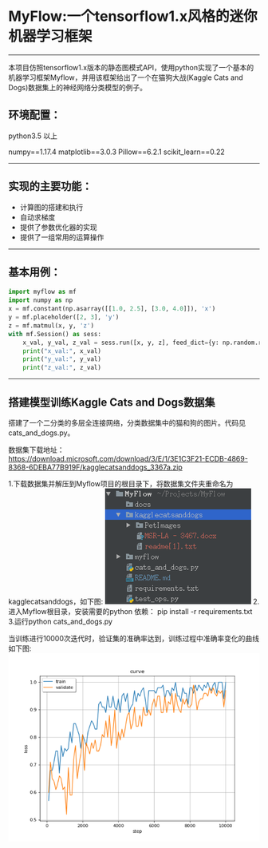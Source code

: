 # MyFlow:一个tensorflow1.x风格的迷你机器学习框架
---
本项目仿照tensorflow1.x版本的静态图模式API，使用python实现了一个基本的机器学习框架Myflow，并用该框架给出了一个在猫狗大战(Kaggle Cats and Dogs)数据集上的神经网络分类模型的例子。

## 环境配置：
python3.5 以上

numpy==1.17.4
matplotlib==3.0.3
Pillow==6.2.1
scikit_learn==0.22

---
## 实现的主要功能：
- 计算图的搭建和执行
- 自动求梯度
- 提供了参数优化器的实现
- 提供了一组常用的运算操作
---
## 基本用例：
```python
import myflow as mf
import numpy as np
x = mf.constant(np.asarray([[1.0, 2.5], [3.0, 4.0]]), 'x')
y = mf.placeholder([2, 3], 'y')
z = mf.matmul(x, y, 'z')
with mf.Session() as sess:
    x_val, y_val, z_val = sess.run([x, y, z], feed_dict={y: np.random.random([2, 3])})
    print("x_val:", x_val)
    print("y_val:", y_val)
    print("z_val:", z_val)
```
---
## 搭建模型训练Kaggle Cats and Dogs数据集
搭建了一个二分类的多层全连接网络，分类数据集中的猫和狗的图片。代码见cats_and_dogs.py。

数据集下载地址：<https://download.microsoft.com/download/3/E/1/3E1C3F21-ECDB-4869-8368-6DEBA77B919F/kagglecatsanddogs_3367a.zip>

1.下载数据集并解压到Myflow项目的根目录下，将数据集文件夹重命名为kagglecatsanddogs，如下图:
![mulu.png](https://github.com/heiwushi/MyFlow/blob/master/docimgs/mulu.png)
2.进入Myflow根目录，安装需要的python 依赖： pip install -r requirements.txt
3.运行python cats_and_dogs.py

当训练进行10000次迭代时，验证集的准确率达到，训练过程中准确率变化的曲线如下图:
![train.png](https://github.com/heiwushi/MyFlow/blob/master/docimgs/train.png)